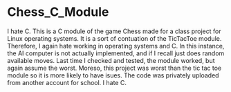 # Chess_C_Module
I hate C. This is a C module of the game Chess made for a class project for Linux operating systems. It is a sort of contuation of the TicTacToe module. Therefore, I again hate working in operating systems and C. In this instance, the AI computer is not actually implemented, and if I recall just does random available moves. Last time I checked and tested, the module worked, but again assume the worst. Moreso, this project was worst than the tic tac toe module so it is more likely to have isues. The code was privately uploaded from another account for school. I hate C.
